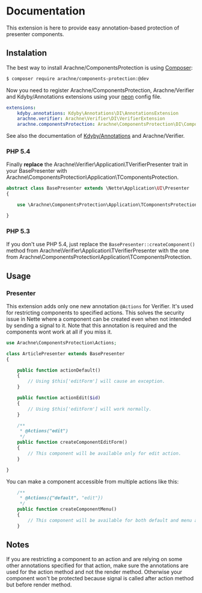 Documentation
=============

This extension is here to provide easy annotation-based protection of presenter components.


Instalation
-----------

The best way to install Arachne/ComponentsProtection is using [Composer](http://getcomposer.org/):

```sh
$ composer require arachne/components-protection:@dev
```

Now you need to register Arachne/ComponentsProtection, Arachne/Verifier and Kdyby/Annotations extensions using your [neon](http://ne-on.org/) config file.

```yml
extensions:
	kdyby.annotations: Kdyby\Annotations\DI\AnnotationsExtension
	arachne.verifier: Arachne\Verifier\DI\VerifierExtension
	arachne.componentsProtection: Arachne\ComponentsProtection\DI\ComponentsProtectionExtension
```

See also the documentation of [Kdyby/Annotations](https://github.com/Kdyby/Annotations/blob/master/docs/en/index.md) and Arachne/Verifier.

### PHP 5.4

Finally **replace** the Arachne\Verifier\Application\TVerifierPresenter trait in your BasePresenter with Arachne\ComponentsProtection\Application\TComponentsProtection.

```php
abstract class BasePresenter extends \Nette\Application\UI\Presenter
{

	use \Arachne\ComponentsProtection\Application\TComponentsProtection;

}
```

### PHP 5.3

If you don't use PHP 5.4, just replace the `BasePresenter::createComponent()` method from Arachne\Verifier\Application\TVerifierPresenter with the one from Arachne\ComponentsProtection\Application\TComponentsProtection.


Usage
-----

### Presenter

This extension adds only one new annotation `@Actions` for Verifier. It's used for restricting components to specified actions. This solves the security issue in Nette where a component can be created even when not intended by sending a signal to it. Note that this annotation is required and the components wont work at all if you miss it.

```php
use Arachne\ComponentsProtection\Actions;

class ArticlePresenter extends BasePresenter
{

	public function actionDefault()
	{
		// Using $this['editForm'] will cause an exception.
	}

	public function actionEdit($id)
	{
		// Using $this['editForm'] will work normally.
	}

	/**
	 * @Actions("edit")
	 */
	public function createComponentEditForm()
	{
		// This component will be available only for edit action.
	}

}
```

You can make a component accessible from multiple actions like this:

```php
	/**
	 * @Actions({"default", "edit"})
	 */
	public function createComponentMenu()
	{
		// This component will be available for both default and menu actions.
	}
```


Notes
-----

If you are restricting a component to an action and are relying on some other annotations specified for that action, make sure the annotations are used for the action method and not the render method. Otherwise your component won't be protected because signal is called after action method but before render method.
